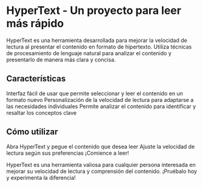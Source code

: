 # HyperText - Un proyecto para leer más rápido

HyperText es una herramienta desarrollada para mejorar la velocidad de lectura al presentar el contenido en formato de hipertexto. Utiliza técnicas de procesamiento de lenguaje natural para analizar el contenido y presentarlo de manera más clara y concisa.

## Características

Interfaz fácil de usar que permite seleccionar y leer el contenido en un formato nuevo
Personalización de la velocidad de lectura para adaptarse a las necesidades individuales
Permite analizar el contenido para identificar y resaltar los conceptos clave

## Cómo utilizar

Abra HyperText y pegue el contenido que desea leer
Ajuste la velocidad de lectura según sus preferencias
¡Comience a leer!

HyperText es una herramienta valiosa para cualquier persona interesada en mejorar su velocidad de lectura y comprensión del contenido. ¡Pruébalo hoy y experimenta la diferencia!